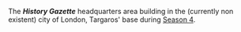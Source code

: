 The ***History Gazette*** headquarters area building in the (currently non existent) city of London, Targaros' base during [Season 4](/seasons/season4.md).
